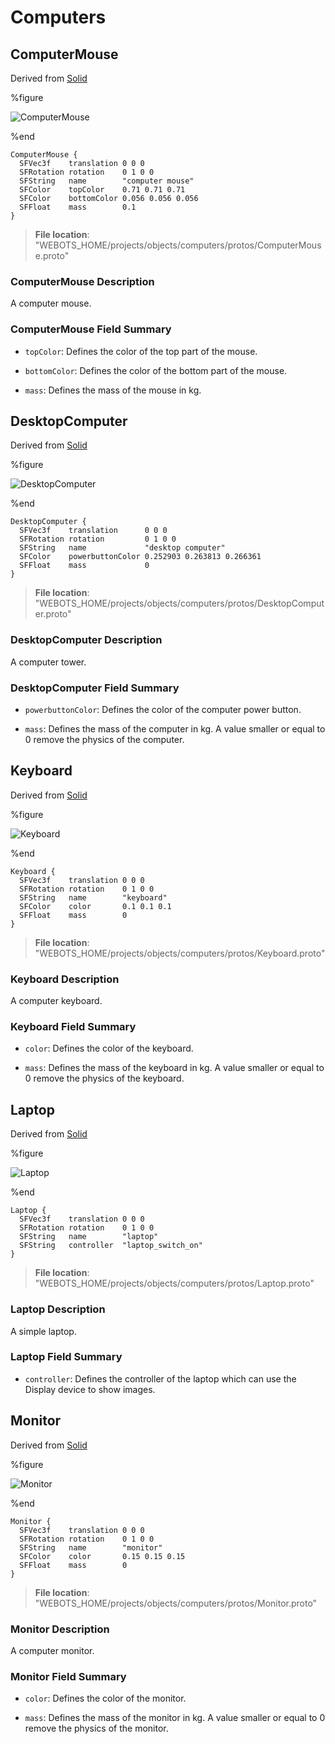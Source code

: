 # Computers

## ComputerMouse

Derived from [Solid](../reference/solid.md)

%figure

![ComputerMouse](images/objects/computers/ComputerMouse/model.png)

%end

```
ComputerMouse {
  SFVec3f    translation 0 0 0
  SFRotation rotation    0 1 0 0
  SFString   name        "computer mouse"
  SFColor    topColor    0.71 0.71 0.71     
  SFColor    bottomColor 0.056 0.056 0.056  
  SFFloat    mass        0.1                
}
```

> **File location**: "WEBOTS\_HOME/projects/objects/computers/protos/ComputerMouse.proto"

### ComputerMouse Description

A computer mouse.

### ComputerMouse Field Summary

- `topColor`: Defines the color of the top part of the mouse.

- `bottomColor`: Defines the color of the bottom part of the mouse.

- `mass`: Defines the mass of the mouse in kg.

## DesktopComputer

Derived from [Solid](../reference/solid.md)

%figure

![DesktopComputer](images/objects/computers/DesktopComputer/model.png)

%end

```
DesktopComputer {
  SFVec3f    translation      0 0 0
  SFRotation rotation         0 1 0 0
  SFString   name             "desktop computer"
  SFColor    powerbuttonColor 0.252903 0.263813 0.266361  
  SFFloat    mass             0                           
}
```

> **File location**: "WEBOTS\_HOME/projects/objects/computers/protos/DesktopComputer.proto"

### DesktopComputer Description

A computer tower.

### DesktopComputer Field Summary

- `powerbuttonColor`: Defines the color of the computer power button.

- `mass`: Defines the mass of the computer in kg. A value smaller or equal to 0 remove the physics of the computer.

## Keyboard

Derived from [Solid](../reference/solid.md)

%figure

![Keyboard](images/objects/computers/Keyboard/model.png)

%end

```
Keyboard {
  SFVec3f    translation 0 0 0
  SFRotation rotation    0 1 0 0
  SFString   name        "keyboard"
  SFColor    color       0.1 0.1 0.1  
  SFFloat    mass        0            
}
```

> **File location**: "WEBOTS\_HOME/projects/objects/computers/protos/Keyboard.proto"

### Keyboard Description

A computer keyboard.

### Keyboard Field Summary

- `color`: Defines the color of the keyboard.

- `mass`: Defines the mass of the keyboard in kg. A value smaller or equal to 0 remove the physics of the keyboard.

## Laptop

Derived from [Solid](../reference/solid.md)

%figure

![Laptop](images/objects/computers/Laptop/model.png)

%end

```
Laptop {
  SFVec3f    translation 0 0 0
  SFRotation rotation    0 1 0 0
  SFString   name        "laptop"
  SFString   controller  "laptop_switch_on"  
}
```

> **File location**: "WEBOTS\_HOME/projects/objects/computers/protos/Laptop.proto"

### Laptop Description

A simple laptop.

### Laptop Field Summary

- `controller`: Defines the controller of the laptop which can use the Display device to show images.

## Monitor

Derived from [Solid](../reference/solid.md)

%figure

![Monitor](images/objects/computers/Monitor/model.png)

%end

```
Monitor {
  SFVec3f    translation 0 0 0
  SFRotation rotation    0 1 0 0
  SFString   name        "monitor"
  SFColor    color       0.15 0.15 0.15  
  SFFloat    mass        0               
}
```

> **File location**: "WEBOTS\_HOME/projects/objects/computers/protos/Monitor.proto"

### Monitor Description

A computer monitor.

### Monitor Field Summary

- `color`: Defines the color of the monitor.

- `mass`: Defines the mass of the monitor in kg. A value smaller or equal to 0 remove the physics of the monitor.

